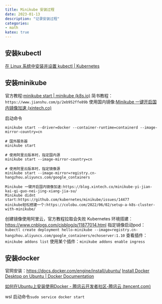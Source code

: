 ```yaml
---
title: Minikube 安装过程
date: 2023-01-13
description: "记录安装过程"
categories:
- math
katex: true
---
```

## 安装kubectl

[在 Linux 系统中安装并设置 kubectl | Kubernetes](https://kubernetes.io/zh-cn/docs/tasks/tools/install-kubectl-linux/)

## 安装minikube

官方教程:[minikube start | minikube (k8s.io)](https://minikube.sigs.k8s.io/docs/start/)
简书教程：`https://www.jianshu.com/p/2eb952ffe89b`
使用国内镜像:[Minikube 一键开启国内镜像加速 (xintech.co)](https://blog.xintech.co/minikube-yi-jian-kai-qi-guo-nei-jing-xiang-jia-su/)

启动命令

```text
minikube start --driver=docker --container-runtime=containerd --image-mirror-country=cn

# 国外服务器
minikube start

# 使用阿里云版本时，指定国内源
minikube start --image-mirror-country=cn

# 使用阿里云版本时，指定镜像源
minikube start --image-mirror=registry.cn-hangzhou.aliyuncs.com/google_containers
```

```text
Minikube 一键开启国内镜像加速:https://blog.xintech.co/minikube-yi-jian-kai-qi-guo-nei-jing-xiang-jia-su/
Minikube didnt start:https://github.com/kubernetes/minikube/issues/14477
minikube轻松搭建一个:https://colobu.com/2022/06/02/setup-a-k8s-cluster-with-minikube/
```

创建镜像使用阿里云，官方教程拉取会失败
Kubernetes 环境搭建：<https://www.cnblogs.com/cjsblog/p/11877014.html>
指定镜像启动pod：`kubectl create deployment hello-minikube --image=registry.cn-hangzhou.aliyuncs.com/google_containers/echoserver:1.10`
查看插件：`minikube addons list`
使用某个插件：`minikube addons enable ingress`

## 安装docker

官网安装：<https://docs.docker.com/engine/install/ubuntu/>
[Install Docker Desktop on Ubuntu | Docker Documentation](https://docs.docker.com/desktop/install/ubuntu/)

[如何在Ubuntu上安装使用Docker - 腾讯云开发者社区-腾讯云 (tencent.com)](https://cloud.tencent.com/developer/article/1167995#:~:text=%E5%A6%82%E4%BD%95%E5%9C%A8Ubuntu%E4%B8%8A%E5%AE%89%E8%A3%85%E4%BD%BF%E7%94%A8Docker%201%20%E4%BB%8B%E7%BB%8D%202%20%E5%87%86%E5%A4%87%203%20%E7%AC%AC1%E6%AD%A5%20-,7%20%E7%AC%AC5%E6%AD%A5%20-%20%E8%BF%90%E8%A1%8CDocker%E5%AE%B9%E5%99%A8.%E6%88%91%E4%BB%AC%E5%AE%89%E8%A3%85Node....%208%20%E7%AC%AC6%E6%AD%A5%20-%20%E7%AE%A1%E7%90%86Docker%E5%AE%B9%E5%99%A8.)

wsl 启动命令`sudo service docker start`
